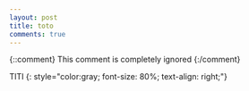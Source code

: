 ```yaml
---
layout: post
title: toto
comments: true
---
```


{::comment}
This comment is completely ignored
{:/comment}

TITI
{: style="color:gray; font-size: 80%; text-align: right;"}
